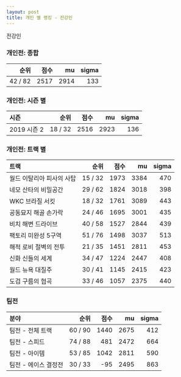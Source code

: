 ```yaml
---
layout: post
title: 개인 별 랭킹 - 전강인
---
```


전강인

### 개인전: 종합

| 순위 | 점수 | mu | sigma |
|---:|---:|---:|---:|
| 42 / 82 | 2517 | 2914 | 133 |

### 개인전: 시즌 별

| 시즌 | 순위 | 점수 | mu | sigma |
|:---|---:|---:|---:|---:|
| 2019 시즌 2 | 18 / 32 | 2516 | 2923 | 136 |

### 개인전: 트랙 별

| 트랙 | 순위 | 점수 | mu | sigma |
|:---|---:|---:|---:|---:|
| 월드 이탈리아 피사의 사탑 | 15 / 32 | 1973 | 3384 | 470 |
| 네모 산타의 비밀공간 | 29 / 62 | 1824 | 3018 | 398 |
| WKC 브라질 서킷 | 18 / 32 | 1761 | 3089 | 443 |
| 공동묘지 해골 손가락 | 24 / 46 | 1695 | 3001 | 435 |
| 비치 해변 드라이브 | 40 / 58 | 1527 | 2844 | 439 |
| 팩토리 미완성 5구역 | 51 / 76 | 1498 | 3037 | 513 |
| 해적 로비 절벽의 전투 | 21 / 35 | 1451 | 2811 | 453 |
| 신화 신들의 세계 | 34 / 47 | 1224 | 2447 | 408 |
| 월드 뉴욕 대질주 | 30 / 41 | 1145 | 2415 | 423 |
| 도검 구름의 협곡 | 33 / 46 | 1057 | 2375 | 440 |

### 팀전

| 분야 | 순위 | 점수 | mu | sigma |
|:---|---:|---:|---:|---:|
| 팀전 - 전체 트랙 | 60 / 90 | 1440 | 2675 | 412 |
| 팀전 - 스피드 | 74 / 88 | 481 | 2472 | 664 |
| 팀전 - 아이템 | 53 / 85 | 1042 | 2811 | 590 |
| 팀전 - 에이스 결정전 | 30 / 33 | -95 | 2495 | 863 |
